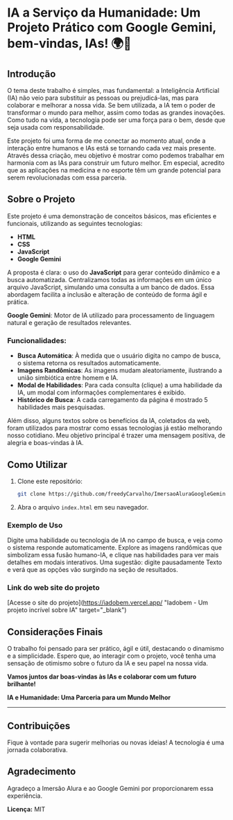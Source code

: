 
# IA a Serviço da Humanidade: Um Projeto Prático com Google Gemini, bem-vindas, IAs! 🌍🤖

## Introdução

O tema deste trabalho é simples, mas fundamental: a Inteligência Artificial (IA) não veio para substituir as pessoas ou prejudicá-las, mas para colaborar e melhorar a nossa vida. Se bem utilizada, a IA tem o poder de transformar o mundo para melhor, assim como todas as grandes inovações. Como tudo na vida, a tecnologia pode ser uma força para o bem, desde que seja usada com responsabilidade.

Este projeto foi uma forma de me conectar ao momento atual, onde a interação entre humanos e IAs está se tornando cada vez mais presente. Através dessa criação, meu objetivo é mostrar como podemos trabalhar em harmonia com as IAs para construir um futuro melhor. Em especial, acredito que as aplicações na medicina e no esporte têm um grande potencial para serem revolucionadas com essa parceria.

## Sobre o Projeto

Este projeto é uma demonstração de conceitos básicos, mas eficientes e funcionais, utilizando as seguintes tecnologias:
- **HTML**
- **CSS**
- **JavaScript**
- **Google Gemini**

A proposta é clara: o uso do **JavaScript** para gerar conteúdo dinâmico e a busca automatizada. Centralizamos todas as informações em um único arquivo JavaScript, simulando uma consulta a um banco de dados. Essa abordagem facilita a inclusão e alteração de conteúdo de forma ágil e prática.

**Google Gemini**: Motor de IA utilizado para processamento de linguagem natural e geração de resultados relevantes.

### Funcionalidades:
- **Busca Automática**: À medida que o usuário digita no campo de busca, o sistema retorna os resultados automaticamente.
- **Imagens Randômicas**: As imagens mudam aleatoriamente, ilustrando a união simbiótica entre homem e IA.
- **Modal de Habilidades**: Para cada consulta (clique) a uma habilidade da IA, um modal com informações complementares é exibido.
- **Histórico de Busca**: A cada carregamento da página é mostrado 5 habilidades mais pesquisadas.
  
Além disso, alguns textos sobre os benefícios da IA, coletados da web, foram utilizados para mostrar como essas tecnologias já estão melhorando nosso cotidiano. Meu objetivo principal é trazer uma mensagem positiva, de alegria e boas-vindas à IA. 

## Como Utilizar

1. Clone este repositório:
   ```bash
   git clone https://github.com/freedyCarvalho/ImersaoAluraGoogleGemini.git
   ```
2. Abra o arquivo `index.html` em seu navegador.

### Exemplo de Uso

Digite uma habilidade ou tecnologia de IA no campo de busca, e veja como o sistema responde automaticamente. Explore as imagens randômicas que simbolizam essa fusão humano-IA, e clique nas habilidades para ver mais detalhes em modais interativos. Uma sugestão: digite pausadamente Texto e verá que as opções vão surgindo na seção de resultados.


### Link do web site do projeto

[Acesse o site do projeto](https://iadobem.vercel.app/ "Iadobem - Um projeto incrível sobre IA" target="_blank")


## Considerações Finais

O trabalho foi pensado para ser prático, ágil e útil, destacando o dinamismo e a simplicidade. Espero que, ao interagir com o projeto, você tenha uma sensação de otimismo sobre o futuro da IA e seu papel na nossa vida.

**Vamos juntos dar boas-vindas às IAs e colaborar com um futuro brilhante!**

**IA e Humanidade: Uma Parceria para um Mundo Melhor**

---

## Contribuições

Fique à vontade para sugerir melhorias ou novas ideias! A tecnologia é uma jornada colaborativa.

## Agradecimento

Agradeço a Imersão Alura e ao Google Gemini por proporcionarem essa experiência.



**Licença:** MIT
